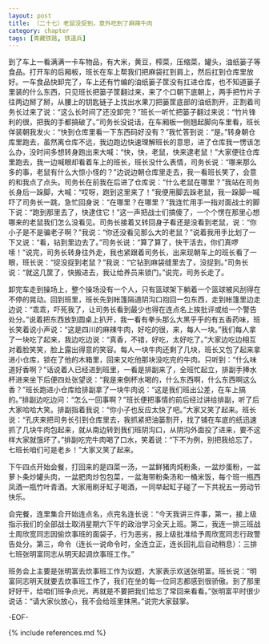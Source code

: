 ```yaml
---
layout: post
title: （二十七）老鼠没捉到，意外吃到了麻辣牛肉
category: chapter
tags: [青藏铁路, 铁道兵]
---
```


到了车上一看满满一卡车物品，有大米，黄豆，榨菜，压缩菜，罐头，油纸篓子等食品。打开车的后厢板，班长在车上帮我们把麻袋扛到肩上，然后扛到仓库里放好。一车食品快卸完了，车上还有竹编的油纸篓子筐没有扛进仓库，也不知道篓子里装的什么东西，只见班长把篓子筐翻过来，来了个口朝下底朝上，两手把竹片子往两边掰了掰，从腰上的钥匙链子上找出水果刀把篓筐底部的油纸割开，正割着司务长过来了说：“这么长时间了还没卸完？”班长一听忙把篓子翻过来说：“竹片锋利的很，把我的手都搞破了。”司务长没说话，在车厢板一侧翘起脚向车里看，班长佯装朝我发火：“快到仓库里看一下东西码好没有？”我忙答到说：“是。”转身朝仓库里跑去，虽然离仓库不远，我边跑边快速理解班长的意思，进了仓库我一愣该怎么办，没时间多想转身跑出来大喊：“快，快，老鼠，快来逮老鼠！”大家便往仓库里跑去，我一边喊眼却看着车上的班长，班长没什么表情，司务长说：“哪来那么多的事，老鼠有什么大惊小怪的？”边说边朝仓库里走去，我一看班长笑了，会意的和我点了点头。司务长在前我在后进了仓库说：“什么老鼠在哪里？”我站在司务长身后一跺脚，大喊：“哎呀，跑到这里来了！”我便用脚去跺老鼠，我一跺脚一喊吓了司务长一跳，急忙回身说：“在哪里？在哪里？”我连忙用手一指对面战士的脚下说：“跑到那里去了，快逮住它！”这一声把战士们搞傻了，一个个愣在那里心想哪来的老鼠我们怎么没看见。司务长接着又转回身子看还是没看到老鼠，说：“你小子是不是骗老子啊？”我说：“你还没看见那么大的老鼠？”说着我用手比划了一下又说：“看，钻到里边去了。”司务长说：“算了算了，快干活去，你们真啰嗦！”说完，司务长转身往外走，我也紧跟着司务长，出来现朝车上的班长看了一眼，班长说：“捉没捉到老鼠？”我说：“它钻到麻袋缝里去了，没捉到。”司务长说：“就这几筐了，快搬进去，我让给养员来锁门。”说完，司务长走了。

卸完车走到操场上，整个操场没有一个人，只有篮球架下躺着一个篮球被风刮得在不停的晃动。回到班里，班长先到帐篷隔道阴沟口抱回一包东西，走到帐篷里边走边说：“乖乖，吓死我了，让司务长看到最少也得在连点名上挨批评或给一个警告处分。”说着把东西放到圆桌上扒开，我一看有拳头那么大黑乎乎的有五香药味，班长笑着说小声说：“这是四川的麻辣牛肉，好吃的很，来，每人一块。”我们每人拿了一块吃了起来，我边吃边说：“真香，不错，好吃，太好吃了。”大家边吃边相互对着脸笑笑，脸上露出得意的笑容。每人一块牛肉还剩了几块，班长又包了起来拿进小仓库，锁在了他的木箱里，回来又吃他那块没吃完的牛肉。只听到：“什么味道好香啊？”话说着人已经进到班里，一看是排副来了，全班忙起立，排副手捧水杯进来坐下后便四处张望说：“我是来倒杯水喝的，什么东西啊，什么东西啊这么香？”班长跑进小仓库给排副拿了一块牛肉说：“这是我们班出公差，在车上搞的。”排副边吃边问：“怎么一回事啊？”班长便把事情的前后经过讲给排副，听了后大家哈哈大笑。排副指着我说：“你小子也反应太快了吧。”大家又笑了起来。班长说：“孔庆来把司务长引到仓库里去，我抓紧把油篓割开，找了铺在车底的纸迅速抓了几块牛肉包起来，就从南边转到我们班阴沟口，从阴沟外面投了进来，要不这样大家就饿坏了。”排副吃完牛肉喝了口水，笑着说：“下不为例，别把我给忘了，七班长咱们可是老乡！”大家又笑了起来。

下午四点开始会餐，打回来的是四菜一汤，一盆鲜猪肉炖粉条，一盆炒蛋粉，一盆萝卜条炒罐头肉，一盆肥肉炒包包菜，一盆海带粉条汤和一桶米饭，每个班一瓶西凤酒一瓶竹叶青酒。大家用刷牙缸子喝酒，一同举起缸子碰了一下共祝五一劳动节快乐。

会完餐，连里集合开始连点名，点完名连长说：“今天我讲三件事，第一，接上级指示我们的全部战士取消星期六下午的政治学习全天上班。第二，我连一排三班战士周欣宽同志因偷炊事班的面袋子，行为恶劣，报上级批准给予周欣宽同志行政警告处分。第三，命令（连长一说命令时，全连立正，连长回礼后自动稍息）：三排七班张明富同志从明天起调炊事班工作。”

班务会上主要是张明富去炊事班工作为议题，大家表示欢送张明富。班长说：“明富同志明天就要去炊事班工作了，我们在坐的每一位同志都感到很骄傲。到了那里好好干，给咱们班争点光，再就是不要把我们给忘了常回来看看。”张明富平时很少说话：“请大家伙放心，我不会给班里抹黑。”说完大家鼓掌。

-EOF-

{% include references.md %}
